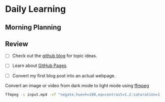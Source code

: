# Daily Learning

## Morning Planning

## Review

- [ ] Check out the [github blog](https://github.blog/) for topic ideas.
- [ ] Learn about [GitHub Pages](https://skills.github.com/#first-day-on-github).
- [ ] Convert my first blog post into an actual webpage.


Convert an image or video from dark mode to light mode using [ffmpeg](https://www.ffmpeg.org)


```bash
ffmpeg -i input.mp4 -vf "negate,hue=h=180,eq=contrast=1.2:saturation=1.1" output.mp4
```
